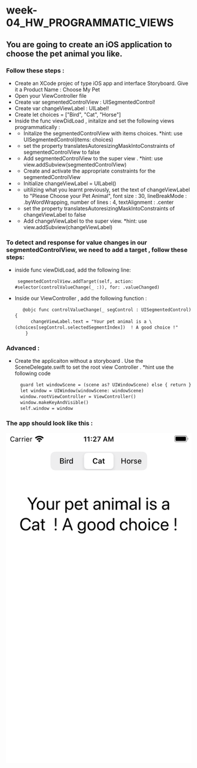 # week-04_HW_PROGRAMMATIC_VIEWS

## You are going to create an iOS application to choose the pet animal you like.

### Follow these steps :

- Create an XCode projec of type iOS app and interface Storyboard. Give it a Product Name : Choose My Pet
- Open your ViewController file
- Create  var segmentedControlView : UISegmentedControl!
- Create  var changeViewLabel : UILabel!
- Create  let choices = ["Bird", "Cat", "Horse"]
- Inside the func viewDidLoad , initalize and set the following views programmatically :
- - Initalize the segmentedControlView with items choices. *hint: use UISegmentedControl(items: choices)
- - set the property translatesAutoresizingMaskIntoConstraints of segmentedControlView to false
- - Add segmentedControlView to the super view . *hint: use view.addSubview(segmentedControlView)
- - Create and activate the appropriate constraints for the  segmentedControlView
- - Initialize changeViewLabel = UILabel()
- - uitilizing what you learnt previously, set the text of changeViewLabel to "Please Choose your Pet Animal", font size : 30, lineBreakMode : .byWordWrapping, number of lines : 4, textAlignment : .center
- - set the property translatesAutoresizingMaskIntoConstraints of changeViewLabel to false
- - Add changeViewLabel to the super view.   *hint: use view.addSubview(changeViewLabel)

### To detect and response for value changes in our segmentedControlView, we need to add a target , follow these steps:
- inside func viewDidLoad, add the following line:  

       segmentedControlView.addTarget(self, action: #selector(controlValueChange(_ :)), for: .valueChanged)
 
- Inside our ViewController , add the following function :  


          
         @objc func controlValueChange(_ segControl : UISegmentedControl) {
            changeViewLabel.text = "Your pet animal is a \(choices[segControl.selectedSegmentIndex])  ! A good choice !"
          }
    
    
    
### Advanced :
- Create the applicaiton without a storyboard . Use the SceneDelegate.swift to set the root view Controller . *hint use the following code
        
        
        guard let windowScene = (scene as? UIWindowScene) else { return } 
        let window = UIWindow(windowScene: windowScene)
        window.rootViewController = ViewController()
        window.makeKeyAndVisible()
        self.window = window
        
### The app should look like this :
![alt text](https://github.com/T1000-Swift-Hail/week-04_HW_PROGRAMMATIC_VIEWS/blob/main/Simulator%20Screen%20Shot%20-%20iPod%20touch%20(7th%20generation)%20-%202021-10-25%20at%2011.27.51.png?raw=true)
